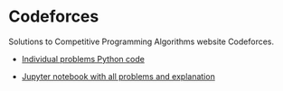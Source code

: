 # Codeforces

Solutions to Competitive Programming Algorithms website Codeforces.

- [Individual problems Python code](https://github.com/jose-jaen/Codeforces/tree/main/Individual%20problems)

- [Jupyter notebook with all problems and explanation](https://nbviewer.org/github/jose-jaen/Codeforces/blob/main/Notebook/Codeforces.ipynb)
